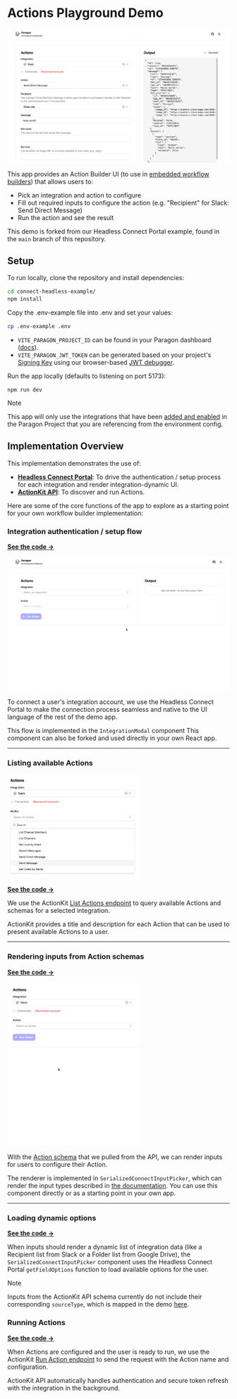 # Actions Playground Demo

![Actions Playground](/static/[Connect%20Headless%20Example]%202025-08-08%20at%2002.04.32%20AM@2x.png)

This app provides an Action Builder UI (to use in [embedded workflow builders](https://www.useparagon.com/learn/implement-a-workflow-builder-with-3rd-party-actions/)) that allows users to:
- Pick an integration and action to configure
- Fill out required inputs to configure the action (e.g. "Recipient" for Slack: Send Direct Message)
- Run the action and see the result


This demo is forked from our Headless Connect Portal example, found in the `main` branch of this repository.

## Setup

To run locally, clone the repository and install dependencies:

```bash
cd connect-headless-example/
npm install
```

Copy the .env-example file into .env and set your values:
```bash
cp .env-example .env
```
- `VITE_PARAGON_PROJECT_ID` can be found in your Paragon dashboard ([docs](https://docs.useparagon.com/getting-started/installing-the-connect-sdk#how-do-i-find-my-project-id)).
- `VITE_PARAGON_JWT_TOKEN` can be generated based on your project's [Signing Key](https://docs.useparagon.com/getting-started/installing-the-connect-sdk#1-generate-a-paragon-signing-key) using our browser-based [JWT debugger](https://jwt.useparagon.com).

Run the app locally (defaults to listening on port 5173):

```
npm run dev
```

> [!NOTE]  
> This app will only use the integrations that have been [added and enabled](https://docs.useparagon.com/getting-started/adding-an-integration#adding-integrations) in the Paragon Project that you are referencing from the environment config. 

## Implementation Overview

This implementation demonstrates the use of:
- [**Headless Connect Portal**](https://docs.useparagon.com/connect-portal/headless-connect-portal): To drive the authentication / setup process for each integration and render integration-dynamic UI.
- [**ActionKit API**](https://docs.useparagon.com/actionkit/overview): To discover and run Actions.

Here are some of the core functions of the app to explore as a starting point for your own workflow builder implementation:

### Integration authentication / setup flow

[**See the code &rarr;**](https://github.com/useparagon/connect-headless-example/blob/d050a9afb3a955ff7fe3240bcc68ac3e99ae8b8b/src/components/feature/integration/integration-modal/integration-modal.tsx#L33)


![Jira install flow of Headless Connect Portal](/static/[Connect%20Headless%20Example]%202025-08-08%20at%2002.26.33%20AM.gif)

To connect a user's integration account, we use the Headless Connect Portal to make the connection process seamless and native to the UI language of the rest of the demo app.

This flow is implemented in the `IntegrationModal` component This component can also be forked and used directly in your own React app.

---

### Listing available Actions

<img alt="Available actions for Slack" src="/static/actions.png" width="300" />

[**See the code &rarr;**](https://github.com/useparagon/connect-headless-example/blob/actionkit/src/components/feature/action-tester.tsx#L54-L71)


We use the ActionKit [List Actions endpoint](https://docs.useparagon.com/actionkit/api-reference#list-actions) to query available Actions and schemas for a selected integration. 

ActionKit provides a title and description for each Action that can be used to present available Actions to a user.

---

### Rendering inputs from Action schemas

[**See the code &rarr;**](https://github.com/useparagon/connect-headless-example/blob/actionkit/src/components/feature/serialized-connect-input-picker.tsx)

<img alt="Inputs for Slack Send Message" src="/static/inputs.gif" width="300" />

With the [Action schema](https://docs.useparagon.com/actionkit/schema-formats#paragon-format) that we pulled from the API, we can render inputs for users to configure their Action.

The renderer is implemented in `SerializedConnectInputPicker`, which can render the input types described in [the documentation](https://docs.useparagon.com/actionkit/schema-formats#overview). You can use this component directly or as a starting point in your own app. 

---

### Loading dynamic options

[**See the code &rarr;**](https://github.com/useparagon/connect-headless-example/blob/actionkit/src/components/feature/dynamic-enum.tsx#L18-L24)

When inputs should render a dynamic list of integration data (like a Recipient list from Slack or a Folder list from Google Drive), the `SerializedConnectInputPicker` component uses the Headless Connect Portal `getFieldOptions` function to load available options for the user. 

> [!NOTE]  
> Inputs from the ActionKit API schema currently do not include their corresponding `sourceType`, which is mapped in the demo [here](https://github.com/useparagon/connect-headless-example/blob/actionkit/src/components/feature/action-tester.tsx#L354-L370).

### Running Actions

[**See the code &rarr;**](https://github.com/useparagon/connect-headless-example/blob/actionkit/src/components/feature/action-tester.tsx#L128-L154)

When Actions are configured and the user is ready to run, we use the ActionKit [Run Action endpoint](https://docs.useparagon.com/actionkit/api-reference#run-action) to send the request with the Action name and configuration.

ActionKit API automatically handles authentication and secure token refresh with the integration in the background.



